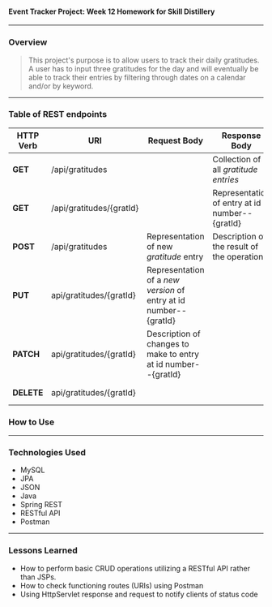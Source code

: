 #### Event Tracker Project: Week 12 Homework for Skill Distillery

---
### Overview
> This project's purpose is to allow users to track their daily gratitudes. A user has to input three gratitudes for the day and will eventually be able to track their entries by filtering through dates on a calendar and/or by keyword.



---
### **Table of REST endpoints**
**HTTP Verb**| **URI**| **Request Body**|**Response Body**|**Purpose**|
--------|--------|--------|--------|--------|
**GET** | /api/gratitudes|       |Collection of all *gratitude entries* | **List** or **Collection** endpoint
**GET** | /api/gratitudes/{gratId}| | Representation of entry at id number-- {gratId}| **Retrieve** endpoint
**POST** | /api/gratitudes| Representation of new *gratitude* entry| Description of the result of the operation| **Create** endpoint
**PUT** | api/gratitudes/{gratId}| Representation of a *new version* of entry at id number--{gratId}| | **Replace** endpoint
**PATCH** | api/gratitudes/{gratId}| Description of changes to make to entry at id number--{gratId}| | **Update** endpoint
**DELETE** | api/gratitudes/{gratId}| | | **Delete** route


### How to Use



---
### Technologies Used
- MySQL
- JPA
- JSON
- Java
- Spring REST
- RESTful API
- Postman
---
### Lessons Learned

- How to perform basic CRUD operations utilizing a RESTful API rather than JSPs.
- How to check functioning routes (URIs) using Postman
- Using HttpServlet response and request to notify clients of status code
